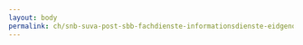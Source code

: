 ```yaml
---
layout: body
permalink: ch/snb-suva-post-sbb-fachdienste-informationsdienste-eidgenoessisches-finanzdepartement-eidgenoessisches-personalamt/
---
```


